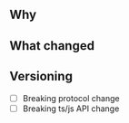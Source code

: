 ## Why

<!-- Describe what you are trying to accomplish with this pull request -->

## What changed

<!-- Describe the changes you made in this pull request or pointers for the reviewer -->

## Versioning

- [ ] Breaking protocol change
- [ ] Breaking ts/js API change

<!-- Kind reminder to add tests and updated documentation if needed -->
